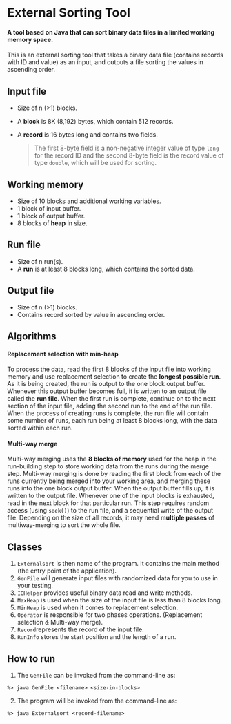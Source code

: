 # External Sorting Tool

#### A tool based on Java that can sort binary data files in a limited working memory space.
This is an external sorting tool that takes a binary data file (contains records with ID and value) as an input, and outputs a file sorting the values in ascending order.

## Input file
- Size of n (>1) blocks.

- A **block** is 8K (8,192) bytes, which contain 512 records.

- A **record** is 16 bytes long and contains two fields.
	> The first 8-byte field is a non-negative integer value of type `long` for the record ID and the second 8-byte field is the record value of type `double`, which will be used for sorting.

## Working memory
- Size of 10 blocks and additional working variables.
- 1 block of input buffer.
- 1 block of output buffer.
- 8 blocks of **heap** in size.

## Run file
- Size of n run(s).
- A **run** is at least 8 blocks long, which contains the sorted data.

## Output file
- Size of n (>1) blocks.
- Contains record sorted by value in ascending order. 

## Algorithms
#### Replacement selection with min-heap
To process the data, read the first 8 blocks of the input file into working memory and use replacement selection to create the **longest possible run**. As it is being created, the run is output to the one block output buffer. Whenever this output buffer becomes full, it is written to an output file called the **run file**. When the first run is complete, continue on to the next section of the input file, adding the second run to the end of the run file. When the process of creating runs is complete, the run file will contain some number of runs, each run being at least 8 blocks long, with the data sorted within each run.

#### Multi-way merge
Multi-way merging uses the **8 blocks of memory** used for the heap in the run-building step to store working data from the runs during the merge step. Multi-way merging is done by reading the first block from each of the runs currently being merged into your working area, and merging these runs into the one block output buffer. When the output buffer fills up, it is written to the output file. Whenever one of the input blocks is exhausted, read in the next block for that particular run. This step requires random access (using `seek()`) to the run file, and a sequential write of the output file. Depending on the size of all records, it may need **multiple passes** of multiway-merging to sort the whole file.

## Classes
1. `Externalsort` is then name of the program. It contains the main method (the entry point of the application).
2. `GenFile` will generate input files with randomized data for you to use in your testing.
3. `IOHelper` provides useful binary data read and write methods.
4. `MaxHeap` is used when the size of the input file is less than 8 blocks long.
5. `MinHeap` is used when it comes to replacement selection.
6. `Operator` is responsible for two phases operations. (Replacement selection & Multi-way merge).
7. `Record`represents the record of the input file.
8. `RunInfo` stores the start position and the length of a run.

## How to run
1. The `GenFile` can be invoked from the command-line as: 
```console
%> java GenFile <filename> <size-in-blocks>
```
2. The program will be invoked from the command-line as:
```console
%> java Externalsort <record-filename>
```